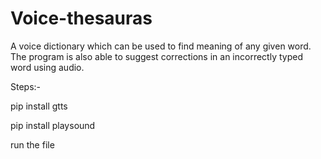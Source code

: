 # Voice-thesauras
A voice dictionary which can be used to find meaning of any given word. The program is also able to suggest corrections in an incorrectly typed word using audio.

Steps:-

pip install gtts


pip install playsound


run the file
